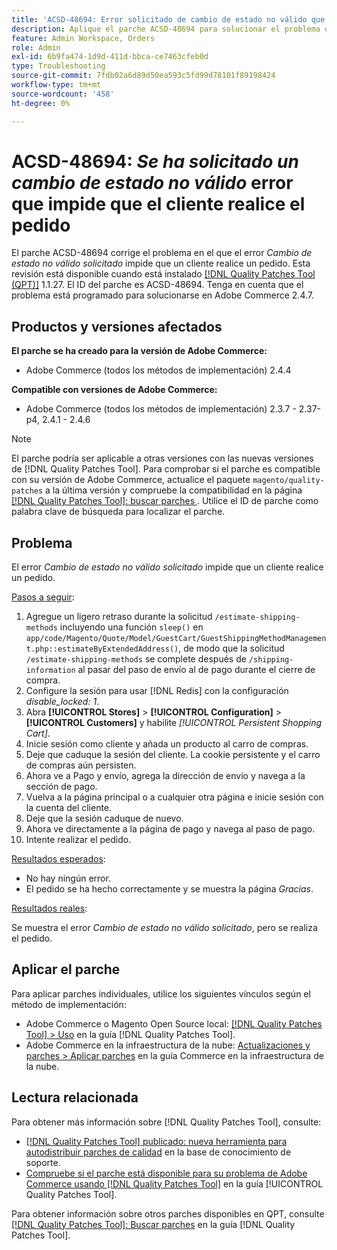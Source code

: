 ```yaml
---
title: 'ACSD-48694: Error solicitado de cambio de estado no válido que impide al cliente realizar el pedido'
description: Aplique el parche ACSD-48694 para solucionar el problema de Adobe Commerce donde el error *Se ha solicitado un cambio de estado no válido* impide que un cliente realice un pedido.
feature: Admin Workspace, Orders
role: Admin
exl-id: 6b9fa474-1d9d-411d-bbca-ce7463cfeb0d
type: Troubleshooting
source-git-commit: 7fdb02a6d89d50ea593c5fd99d78101f89198424
workflow-type: tm+mt
source-wordcount: '458'
ht-degree: 0%

---
```


# ACSD-48694: *Se ha solicitado un cambio de estado no válido* error que impide que el cliente realice el pedido

El parche ACSD-48694 corrige el problema en el que el error *Cambio de estado no válido solicitado* impide que un cliente realice un pedido. Esta revisión está disponible cuando está instalado [[!DNL Quality Patches Tool (QPT)]](https://experienceleague.adobe.com/en/docs/commerce-operations/tools/quality-patches-tool/quality-patches-tool-to-self-serve-quality-patches) 1.1.27. El ID del parche es ACSD-48694. Tenga en cuenta que el problema está programado para solucionarse en Adobe Commerce 2.4.7.

## Productos y versiones afectados

**El parche se ha creado para la versión de Adobe Commerce:**

* Adobe Commerce (todos los métodos de implementación) 2.4.4

**Compatible con versiones de Adobe Commerce:**

* Adobe Commerce (todos los métodos de implementación) 2.3.7 - 2.37-p4, 2.4.1 - 2.4.6

>[!NOTE]
>
>El parche podría ser aplicable a otras versiones con las nuevas versiones de [!DNL Quality Patches Tool]. Para comprobar si el parche es compatible con su versión de Adobe Commerce, actualice el paquete `magento/quality-patches` a la última versión y compruebe la compatibilidad en la página [[!DNL Quality Patches Tool]: buscar parches ](https://experienceleague.adobe.com/tools/commerce-quality-patches/index.html). Utilice el ID de parche como palabra clave de búsqueda para localizar el parche.

## Problema

El error *Cambio de estado no válido solicitado* impide que un cliente realice un pedido.

<u>Pasos a seguir</u>:

1. Agregue un ligero retraso durante la solicitud `/estimate-shipping-methods` incluyendo una función `sleep()` en `app/code/Magento/Quote/Model/GuestCart/GuestShippingMethodManagement.php::estimateByExtendedAddress()`, de modo que la solicitud `/estimate-shipping-methods` se complete después de `/shipping-information` al pasar del paso de envío al de pago durante el cierre de compra.
1. Configure la sesión para usar [!DNL Redis] con la configuración *disable_locked: 1*.
1. Abra **[!UICONTROL Stores]** > **[!UICONTROL Configuration]** > **[!UICONTROL Customers]** y habilite *[!UICONTROL Persistent Shopping Cart]*.
1. Inicie sesión como cliente y añada un producto al carro de compras.
1. Deje que caduque la sesión del cliente. La cookie persistente y el carro de compras aún persisten.
1. Ahora ve a Pago y envío, agrega la dirección de envío y navega a la sección de pago.
1. Vuelva a la página principal o a cualquier otra página e inicie sesión con la cuenta del cliente.
1. Deje que la sesión caduque de nuevo.
1. Ahora ve directamente a la página de pago y navega al paso de pago.
1. Intente realizar el pedido.

<u>Resultados esperados</u>:

* No hay ningún error.
* El pedido se ha hecho correctamente y se muestra la página *Gracias*.

<u>Resultados reales</u>:

Se muestra el error *Cambio de estado no válido solicitado*, pero se realiza el pedido.

## Aplicar el parche

Para aplicar parches individuales, utilice los siguientes vínculos según el método de implementación:

* Adobe Commerce o Magento Open Source local: [[!DNL Quality Patches Tool] > Uso](/help/tools/quality-patches-tool/usage.md) en la guía [!DNL Quality Patches Tool].
* Adobe Commerce en la infraestructura de la nube: [Actualizaciones y parches > Aplicar parches](https://experienceleague.adobe.com/docs/commerce-cloud-service/user-guide/develop/upgrade/apply-patches.html) en la guía Commerce en la infraestructura de la nube.

## Lectura relacionada

Para obtener más información sobre [!DNL Quality Patches Tool], consulte:

* [[!DNL Quality Patches Tool] publicado: nueva herramienta para autodistribuir parches de calidad](https://experienceleague.adobe.com/en/docs/commerce-operations/tools/quality-patches-tool/quality-patches-tool-to-self-serve-quality-patches) en la base de conocimiento de soporte.
* [Compruebe si el parche está disponible para su problema de Adobe Commerce usando [!DNL Quality Patches Tool]](/help/tools/quality-patches-tool/patches-available-in-qpt/check-patch-for-magento-issue-with-magento-quality-patches.md) en la guía [!UICONTROL Quality Patches Tool].


Para obtener información sobre otros parches disponibles en QPT, consulte [[!DNL Quality Patches Tool]: Buscar parches](https://experienceleague.adobe.com/tools/commerce-quality-patches/index.html) en la guía [!DNL Quality Patches Tool].
